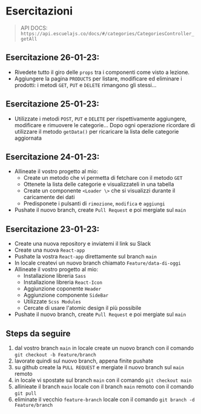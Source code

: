 # Esercitazioni

> API DOCS: `https://api.escuelajs.co/docs/#/categories/CategoriesController_getAll`

## Esercitazione 26-01-23:

- Rivedete tutto il giro delle `props` tra i componenti come visto a lezione.
- Aggiungere la pagina `PRODUCTS` per listare, modificare ed eliminare i prodotti: i metodi `GET`, `PUT` e `DELETE` rimangono gli stessi...

## Esercitazione 25-01-23:

- Utilizzate i metodi `POST`, `PUT` e `DELETE` per rispettivamente aggiungere, modificare e rimuovere le categorie...
  Dopo ogni operazione ricordare di utilizzare il metodo `getData()` per ricaricare la lista delle categorie aggiornata

## Esercitazione 24-01-23:

- Allineate il vostro progetto al mio:
  - Create un metodo che vi permetta di fetchare con il metodo `GET`
  - Ottenete la lista delle categorie e visualizzateli in una tabella
  - Create un componente `<Loader \>` che si visualizzi durante il caricamente dei dati
  - Predisponete i pulsanti di `rimozione`, `modifica` e `aggiungi`
- Pushate il nuovo branch, create `Pull Request` e poi mergiate sul `main`

## Esercitazione 23-01-23:

- Create una nuova repository e inviatemi il link su Slack
- Create una nuova `React-app`
- Pushate la vostra `React-app` direttamente sul branch `main`
- In locale createvi un nuovo branch chiamato `Feature/data-di-oggi`
- Allineate il vostro progetto al mio:
  - Installazione libreria `Sass`
  - Installazione libreria `React-Icon`
  - Aggiunzione coponente `Header`
  - Aggiunzione componente `SideBar`
  - Utilizzate `Scss Modules`
  - Cercate di usare l'atomic design il più possibile
- Pushate il nuovo branch, create `Pull Request` e poi mergiate sul `main`

## Steps da seguire

1. dal vostro branch `main` in locale create un nuovo branch con il comando `git checkout -b Feature/branch`
2. lavorate quindi sul nuovo branch, appena finite pushate
3. su github create la `PULL REQUEST` e mergiate il nuovo branch sul `main` remoto
4. in locale vi spostate sul branch `main` con il comando `git checkout main`
5. allinieate il branch `main` locale con il branch `main` remoto con il comando `git pull`
6. eliminate il vecchio `feature-branch` locale con il comando `git branch -d Feature/branch`
